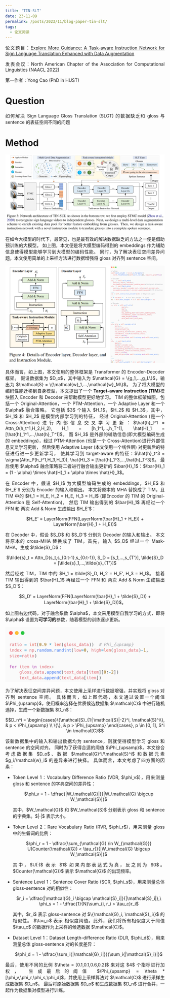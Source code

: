 ```yaml
---
title: 'TIN-SLT'
date: 23-11-09
permalink: /posts/2023/11/blog-paper-tin-slt/
tags:
  - 论文阅读
---
```


<p style="text-align:justify; text-justify:inter-ideograph;"> 论文题目：<a href="https://aclanthology.org/2022.findings-naacl.205/" target="_blank" title="Multi-modality with Context">Explore More Guidance: A Task-aware Instruction Network for Sign Language Translation Enhanced with Data Augmentation</a></p>

<p style="text-align:justify; text-justify:inter-ideograph;">发表会议：North American Chapter of the Association for Computational Linguistics (NAACL 2022)</p>

第一作者：Yong Cao (PhD in HUST)

Question
===

<p style="text-align:justify; text-justify:inter-ideograph;">如何解决 Sign Language Gloss Translation (SLGT) 的数据缺乏和 gloss 与 sentence 的表征空间不同的问题</p>


Method
===

![TIN-SLT architecture](/images/paper_TIN-SLT.png)

<p style="text-align:justify; text-justify:inter-ideograph;">在如今大模型的时代下，最常见，也是最有效的解决数据缺乏的方法之一便是借助预训练的大模型。
如上图，本文便是将大模型编码得到的 embeddings 作为辅助信息使得模型能够学习到大模型的编码性能。
同时，为了解决表征空间差异问题，本文使用简单的上采样方法进行数据增强将 gloss 对齐到 sentence 空间。</p>

![TIN-SLT encoder and decoder](/images/paper_TIN-SLT-encoder-decoder.png)

<p style="text-align:justify; text-justify:inter-ideograph;">具体而言，如上图，本文使用的整体框架是 Transformer 的 Encoder-Decoder 框架。
假设数据集为 $D_o$，其中输入为 $\mathcal{G} = \{g_1,...,g_L\}$，输出为 $\mathcal{S} = \{\mathcal{w}_1,...,\mathcal{w}_M\}$。
为了将大模型的编码性能迁移到自身模型，本文提出了一个 <b>Target-aware Instruction (TIM)</b>模块嵌入 Encoder 和 Decoder 来帮助模型更好地学习。
TIM 的整体框架如图，包括一个 Original-Attention，一个 PTM-Attention，一个 Adaptive Layer 和一个 $\alpha$ 融合策略。
它包括 $3$ 个输入 $H_1$，$H_2$ 和 $H_3$，其中，$H_1$ 和 $H_2$ 是模型内部学习到的特征，
经过 Original-Attention (是一个 Cross-Attention)进行内部信息交叉学习更新：$\hat{h}_t^1 = Attn_O(h_t^1,H_2,H_2), H_1 = [h_1^1,...,h_T^1], \hat{H}_1 = [\hat{h}_1^1,...,\hat{h}_T^1]$。
而 $H_3$ 是外部的辅助信息(即大模型编码生成的 embeddings)，经过 PTM-Attention (也是一个 Cross-Attention)进行外部信息交叉学习更新，
然后使用 Adaptive Layer (本文使用一个线性层) 对更新后的特征进行进一步更新学习，
使其学习到 target-aware 的特征：$\hat{h}_t^3 = \sigma(Attn_P(h_t^1,H_3,H_3)), \hat{H}_3 = [\hat{h}_1^3,...,\hat{h}_T^3]$。
最后使用 $\alpha$ 融合策略将二者进行融合输出更新的 $\bar{H}_1$：$\bar{H}_1 = (1 - \alpha) \times \hat{H}_1 + \alpha \times \hat{H}_3$。</p>

<p style="text-align:justify; text-justify:inter-ideograph;">在 Encoder 中，假设 $H_I$ 为大模型编码生成的 embeddings，$H_E$ 和 $H_E'$ 分别为 Encoder 的输入和输出。
本文将原本的 MHA 替换成了 TIM，且 TIM 中的 $H_1 = H_E, H_2 = H_E, H_3 = H_I$ (即Encoder 的 TIM 的 Original-Attention 是 Self-Attention)，
然后 TIM 输出得到的 $\bar{H}_1$ 再经过一个 FFN 和 两次 Add & Norm 生成输出 $H_E'$：</p>

<center>$H_E' = LayerNorm(FFN(LayerNorm(\bar{H}_1 + H_E)) + LayerNorm(\bar{H}_1 + H_E))$</center>

<p style="text-align:justify; text-justify:inter-ideograph;"></p>

<p style="text-align:justify; text-justify:inter-ideograph;">在 Decoder 中，假设 $S_D$ 和 $S_D'$ 分别为 Decoder 的输入和输出。
本文将原本的 cross-MHA 替换成了 TIM。首先，输入 $S_D$ 经过一个 Mask-MHA，生成 $\tilde{S}_D$：</p>

<center>$\tilde{s}_t = Attn_D(s_t,s_{0:t-1},s_{0:t-1}), S_D = [s_1,...,s_{T'}], \tilde{S}_D = [\tilde{s}_1,...,\tilde{s}_{T'}]$</center>

<p style="text-align:justify; text-justify:inter-ideograph;"></p>

<p style="text-align:justify; text-justify:inter-ideograph;">然后经过 TIM，TIM 中的 $H_1 = \tilde{S}_D, H_2 = H_E', H_3 = H_I$。
接着 TIM 输出得到的 $\bar{H}_1$ 再经过一个 FFN 和 两次 Add & Norm 生成输出 $S_D'$：</p>

<center>$S_D' = LayerNorm(FFN(LayerNorm(\bar{H}_1 + \tilde{S}_D)) + LayerNorm(\bar{H}_1 + \tilde{S}_D))$。</center>

<p style="text-align:justify; text-justify:inter-ideograph;"></p>

<p style="text-align:justify; text-justify:inter-ideograph;">如上图右边代码，对于融合系数 $\alpha$，本文采用模型自我学习的方式，即将 $\alpha$ 设置为<b>可学习的</b>参数，随着模型的训练逐步更新。</p>

![TIN-SLT-DA](/images/paper_TIN-SLT-DA.png)

<p style="text-align:justify; text-justify:inter-ideograph;">为了解决表征空间差异问题，本文使用上采样进行数据增强，并实现将 gloss 对齐到 sentence 空间。
具体而言，如上图代码，本文通过设置一个阈值 $\Phi_{upsamp}$，使用概率选择在优质候选数据集 $\mathcal{C}$ 中进行随机选择，生成一个新数据集 $D_n$：</p>

<center>$$D_n^i = \begin{cases}\{\mathcal{S}_{1:|\mathcal{S}|-2}^i, \mathcal{S}^i\}, & p < \Phi_{upsamp} \\ \{\}, & p > \Phi_{upsamp} \end{cases}, p \in [0, 1], S^i \in \mathcal{C}$$</center>

<p style="text-align:justify; text-justify:inter-ideograph;">该新数据集中的输入和输出数据均为 sentence，则就使得模型学习 gloss 和 sentence 的空间对齐。
同时为了获得合适的阈值 $\Phi_{upsamp}$，本文综合考虑数据集 $D_o$、数据 $\mathcal{G}^i/\mathcal{S}^i$ 和数据元素 $g_i/\mathcal{w}_i$ 的差异来进行抉择。
具体而言，本文考虑了四方面的因素：</p>

<ul><li><p style="text-align:justify; text-justify:inter-ideograph;">Token Level 1：Vocabulary Difference Ratio (VDR, $\phi_v$)，用来测量 gloss 和 sentence 的字典空间的差异性：</p>

<center>$\phi_v = 1 - \dfrac{|W_\mathcal{G}|}{|W_\mathcal{G} \bigcup W_\mathcal{S}|}$</center>

<p style="text-align:justify; text-justify:inter-ideograph;"></p>

<p style="text-align:justify; text-justify:inter-ideograph;">其中，$W_\mathcal{G}$ 和 $W_\mathcal{S}$ 分别表示 gloss 和 sentence 的字典集。$|·|$ 表示大小。</p></li>

<li><p style="text-align:justify; text-justify:inter-ideograph;">Token Level 2：Rare Vocabulary Ratio (RVR, $\phi_r$)，用来测量 gloss 中的生僻词的比例：</p>

<center>$\phi_r = 1 - \dfrac{\sum_{\mathcal{G} \in W_{\mathcal{G}}} U(Counter(\mathcal{G}) < \tau_r)}{|W_\mathcal{G} \bigcup W_\mathcal{S}|}$</center>

<p style="text-align:justify; text-justify:inter-ideograph;"></p>

<p style="text-align:justify; text-justify:inter-ideograph;">其中，$U(·)$ 表示 $1$ 如果内部表达式为真，反之则为 $0$。$Counter(\mathcal{G})$ 表示 $\mathcal{G}$ 的出现频率。</p></li>

<li><p style="text-align:justify; text-justify:inter-ideograph;">Sentence Level 1：Sentence Cover Ratio (SCR, $\phi_s$)，用来测量总体 gloss-sentence 对的相似性：</p>

<center>$r_i = \dfrac{|\mathcal{G}_i \bigcap \mathcal{S}_i|}{|\mathcal{S}_i|},\ \phi_s = 1 - \dfrac{1}{N}\sum_{i, r_i > \tau_c}r_i$</center>

<p style="text-align:justify; text-justify:inter-ideograph;"></p>

<p style="text-align:justify; text-justify:inter-ideograph;">其中，$r_i$ 表示 gloss-sentence 对 $\{\mathcal{G}_i, \mathcal{S}_i\}$ 的相似性。
$\tau_c$ 表示 相似度阈值。此外，我们将所有相似度大于阈值 $\tau_c$ 的数据作为上采样的候选数据 $\mathcal{C}$。</p></li>

<li><p style="text-align:justify; text-justify:inter-ideograph;">Dataset Level 1：Dataset Length-difference Ratio (DLR, $\phi_d$)，用来测量总体 gloss-sentence 对的长度差异：</p>

<center>$\phi_d = 1 - \dfrac{\sum_i{|\mathcal{G}_i|}}{\sum_i{|\mathcal{S}_i}|}$</center>

<p style="text-align:justify; text-justify:inter-ideograph;"></p></li></ul>

<p style="text-align:justify; text-justify:inter-ideograph;">最后，使用不同的比例 $\theta = [0.1,0.1,0.6,0.2]$ 来对这 $4$ 个指标进行加权，
生成最后的阈值 $\Phi_{upsamp} = \theta * [\phi_v,\phi_r,\phi_s,\phi_d]$，并使用上采样算法对 $\mathcal{C}$ 进行采样生成数据集 $D_n$。
最后将原始数据集 $D_o$ 和生成数据集 $D_n$ 进行合并，一起作为数据集对模型进行训练。</p>